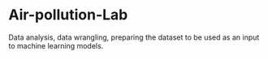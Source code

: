 # Air-pollution-Lab

Data analysis, data wrangling, preparing the dataset to be used as an input to machine learning models.
